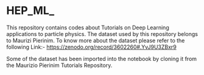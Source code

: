 # HEP_ML_
This repository contains codes about Tutorials on Deep Learning applications to particle physics. 
The dataset used by this repository belongs to Maurizi Pierinim.
To know more about the dataset please refer to the following Link:- https://zenodo.org/record/3602260#.YvJ9U3ZBxr9


Some of the dataset has been imported into the notebook by cloning it from the Maurizio Pierinim Tutorials Repository.
